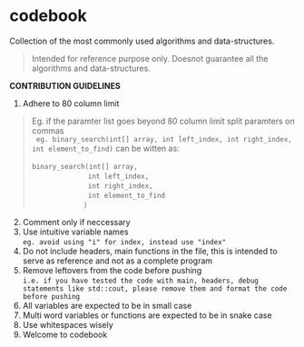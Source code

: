 # codebook
Collection of the most commonly used algorithms and data-structures.

> Intended for reference purpose only. Doesnot guarantee all the
> algorithms and data-structures.

**CONTRIBUTION GUIDELINES**

 1. Adhere to 80 column limit
>Eg. if the paramter list goes beyond 80 column limit split paramters on commas
<br/>` eg. binary_search(int[] array, int left_index, int right_index, int element_to_find)` can be witten as:
<br/><br/>`binary_search(int[] array, `
<br/>&nbsp;&nbsp;&nbsp;&nbsp;&nbsp;&nbsp;&nbsp;&nbsp;&nbsp;&nbsp;&nbsp;&nbsp;&nbsp;&nbsp;&nbsp;&nbsp;&nbsp;&nbsp;&nbsp;&nbsp;&nbsp;&nbsp;&nbsp;&nbsp;&nbsp;`int left_index,`
<br/>&nbsp;&nbsp;&nbsp;&nbsp;&nbsp;&nbsp;&nbsp;&nbsp;&nbsp;&nbsp;&nbsp;&nbsp;&nbsp;&nbsp;&nbsp;&nbsp;&nbsp;&nbsp;&nbsp;&nbsp;&nbsp;&nbsp;&nbsp;&nbsp;&nbsp;`int right_index,`
<br/>&nbsp;&nbsp;&nbsp;&nbsp;&nbsp;&nbsp;&nbsp;&nbsp;&nbsp;&nbsp;&nbsp;&nbsp;&nbsp;&nbsp;&nbsp;&nbsp;&nbsp;&nbsp;&nbsp;&nbsp;&nbsp;&nbsp;&nbsp;&nbsp;&nbsp;`int element_to_find`
<br/>&nbsp;&nbsp;&nbsp;&nbsp;&nbsp;&nbsp;&nbsp;&nbsp;&nbsp;&nbsp;&nbsp;&nbsp;&nbsp;&nbsp;&nbsp;&nbsp;&nbsp;&nbsp;&nbsp;&nbsp;&nbsp;&nbsp;&nbsp;`)`
			  
 2. Comment only if neccessary
 3. Use intuitive variable names <br/>
 `eg. avoid using "i" for index, instead use "index"`
 4. Do not include headers, main functions in the file, this is intended to serve as reference and not as a complete program
 5. Remove leftovers from the code before pushing <br/>
`i.e. if you have tested the code with main, headers, debug statements like std::cout, please remove them and format the code before pushing`
6. All variables are expected to be in small case
7. Multi word variables or functions are expected to be in snake case
8. Use whitespaces wisely
9. Welcome to codebook
